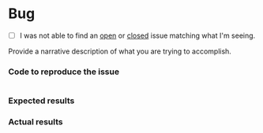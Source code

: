 # Bug
 - [ ] I was not able to find an [open](https://github.com/finalgene/docker-hub-dpl/issues?q=is%3Aopen) or [closed](https://github.com/finalgene/docker-hub-dpl/issues?q=is%3Aclosed) issue matching what I'm seeing.

Provide a narrative description of what you are trying to accomplish.

### Code to reproduce the issue

<!-- Please provide the minimum code necessary to recreate the issue -->

```php
```

### Expected results

<!-- What do you think should have happened? -->

### Actual results

<!-- What did you actually observe? -->
